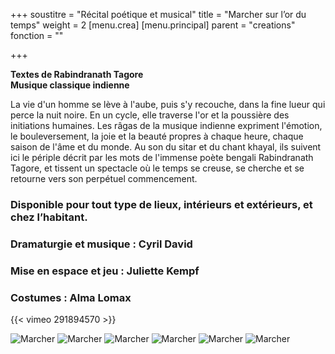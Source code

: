 +++
soustitre = "Récital poétique et musical"
title = "Marcher sur l’or du temps"
weight = 2
[menu.crea]
[menu.principal]
parent = "creations"
fonction = ""

+++

**Textes de Rabindranath Tagore**  
**Musique classique indienne**  

La vie d'un homme se lève à l'aube, puis s'y recouche, dans la fine lueur qui perce la nuit noire. En un cycle, elle traverse l'or et la poussière des initiations humaines. Les râgas de la musique indienne expriment l'émotion, le bouleversement, la joie et la beauté propres à chaque heure, chaque saison de l'âme et du monde. Au son du sitar et du chant khayal, ils suivent ici le périple décrit par les mots de l'immense poète bengali Rabindranath Tagore, et tissent un spectacle où le temps se creuse, se cherche et se retourne vers son perpétuel commencement. 
### **Disponible pour tout type de lieux, intérieurs et extérieurs, et chez l’habitant.**

### **Dramaturgie et musique : Cyril David**  

### **Mise en espace et jeu : Juliette Kempf**  

### **Costumes : Alma Lomax**  

{{< vimeo 291894570 >}}



![Marcher](/images/marcher-sur-l-or-du-temps/retouche7.jpg)
![Marcher](/images/marcher-sur-l-or-du-temps/retouche11.jpg)
![Marcher](/images/marcher-sur-l-or-du-temps/retouche13.jpg)
![Marcher](/images/marcher-sur-l-or-du-temps/retouche18.jpg)
![Marcher](/images/marcher-sur-l-or-du-temps/Tagore1.jpg)
![Marcher](/images/marcher-sur-l-or-du-temps/Tagore2.jpg)